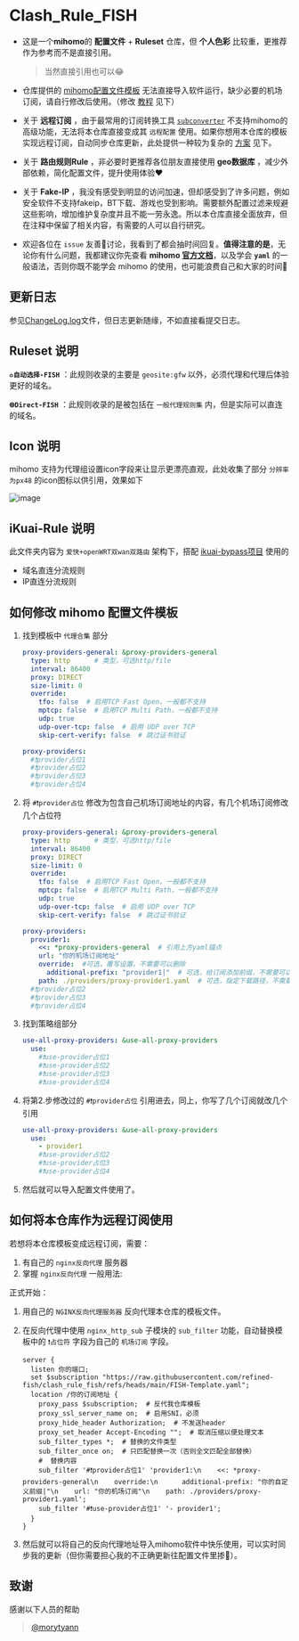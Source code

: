 # Clash_Rule_FISH

- 这是一个**mihomo**的 **配置文件** + **Ruleset** 仓库，但 **个人色彩** 比较重，更推荐作为参考而不是直接引用。

  > 当然直接引用也可以😂

- 仓库提供的 [mihomo配置文件模板](https://raw.githubusercontent.com/refined-fish/clash_rule_fish/refs/heads/main/FISH-Template.yaml) 无法直接导入软件运行，缺少必要的机场订阅，请自行修改后使用。（修改 [教程](https://github.com/refined-fish/clash_rule_fish#mihomo-%E9%85%8D%E7%BD%AE%E6%96%87%E4%BB%B6%E6%A8%A1%E6%9D%BF%E4%BF%AE%E6%94%B9%E6%95%99%E7%A8%8B) 见下）

- 关于 **远程订阅** ，由于最常用的订阅转换工具 [`subconverter`](https://github.com/tindy2013/subconverter) 不支持mihomo的高级功能，无法将本仓库直接变成其 `远程配置` 使用。如果你想用本仓库的模板实现远程订阅，自动同步仓库更新，此处提供一种较为复杂的 [方案](https://github.com/refined-fish/clash_rule_fish#%E5%B0%86%E6%9C%AC%E4%BB%93%E5%BA%93%E4%BD%9C%E4%B8%BA%E8%BF%9C%E7%A8%8B%E8%AE%A2%E9%98%85%E4%BD%BF%E7%94%A8) 见下。

- 关于 **路由规则Rule** ，非必要时更推荐各位朋友直接使用 **geo数据库** ，减少外部依赖，简化配置文件，提升使用体验❤️

- 关于 **Fake-IP** ，我没有感受到明显的访问加速，但却感受到了许多问题，例如安全软件不支持fakeip，BT下载、游戏也受到影响。需要额外配置过滤来规避这些影响，增加维护复杂度并且不能一劳永逸。所以本仓库直接全面放弃，但在注释中保留了相关内容，有需要的人可以自行研究。

- 欢迎各位在 `issue` 友善🙌讨论，我看到了都会抽时间回复。**值得注意的是**，无论你有什么问题，我都建议你先查看 **mihomo [官方文档](https://wiki.metacubex.one/config/general/)**，以及学会 **`yaml`** 的一般语法，否则你既不能学会 mihomo 的使用，也可能浪费自己和大家的时间🥲

## 更新日志

参见[ChangeLog.log](https://raw.githubusercontent.com/refined-fish/clash_rule_fish/refs/heads/main/ChangeLog.log)文件，但日志更新随缘，不如直接看提交日志。

## Ruleset 说明

**`♻️自动选择-FISH`** ：此规则收录的主要是 `geosite:gfw` 以外，必须代理和代理后体验更好的域名。

**`🌐Direct-FISH`** ：此规则收录的是被包括在 `一般代理规则集` 内，但是实际可以直连的域名。

## Icon 说明

mihomo 支持为代理组设置icon字段来让显示更漂亮直观，此处收集了部分 `分辨率为px48` 的icon图标以供引用，效果如下
  
  ![image](https://github.com/user-attachments/assets/9fbfd5f6-fe80-4745-8ba0-e1716ccce26f)

## iKuai-Rule 说明

此文件夹内容为 `爱快+openWRT双wan双路由` 架构下，搭配 [ikuai-bypass项目](https://github.com/joyanhui/ikuai-bypass) 使用的

- 域名直连分流规则
- IP直连分流规则

## 如何修改 mihomo 配置文件模板

1. 找到模板中 `代理合集` 部分

    ```yaml
    proxy-providers-general: &proxy-providers-general
      type: http      # 类型，可选http/file
      interval: 86400
      proxy: DIRECT
      size-limit: 0
      override:
        tfo: false  # 启用TCP Fast Open，一般都不支持
        mptcp: false  # 启用TCP Multi Path，一般都不支持
        udp: true
        udp-over-tcp: false  # 启用 UDP over TCP
        skip-cert-verify: false  # 跳过证书验证

    proxy-providers:
      #❗provider占位1
      #❗provider占位2
      #❗provider占位3
      #❗provider占位4
    ```

2. 将 `#❗provider占位` 修改为包含自己机场订阅地址的内容，有几个机场订阅修改几个占位符

    ```yaml
    proxy-providers-general: &proxy-providers-general
      type: http      # 类型，可选http/file
      interval: 86400
      proxy: DIRECT
      size-limit: 0
      override:
        tfo: false  # 启用TCP Fast Open，一般都不支持
        mptcp: false  # 启用TCP Multi Path，一般都不支持
        udp: true
        udp-over-tcp: false  # 启用 UDP over TCP
        skip-cert-verify: false  # 跳过证书验证

    proxy-providers:
      provider1:
        <<: *proxy-providers-general  # 引用上方yaml锚点
        url: "你的机场订阅地址"
        override:  #可选，覆写设置，不需要可以删除
          additional-prefix: "provider1|"  # 可选，给订阅添加前缀，不需要可以删除
        path: ./providers/proxy-provider1.yaml  # 可选，指定下载路径，不需要可以删除
      #❗provider占位2
      #❗provider占位3
      #❗provider占位4
    ```

3. 找到策略组部分

    ```yaml
    use-all-proxy-providers: &use-all-proxy-providers
      use:
        #❗use-provider占位1
        #❗use-provider占位2
        #❗use-provider占位3
        #❗use-provider占位4
    ```

4. 将第2.步修改过的 `#❗provider占位` 引用进去，同上，你写了几个订阅就改几个引用

    ```yaml
    use-all-proxy-providers: &use-all-proxy-providers
      use:
        - provider1
        #❗use-provider占位2
        #❗use-provider占位3
        #❗use-provider占位4
    ```

5. 然后就可以导入配置文件使用了。

## 如何将本仓库作为远程订阅使用

  若想将本仓库模板变成远程订阅，需要：

  1. 有自己的 `nginx反向代理` 服务器
  2. 掌握 `nginx反向代理` 一般用法:

  正式开始：

  1. 用自己的 `NGINX反向代理服务器` 反向代理本仓库的模板文件。
  2. 在反向代理中使用 `nginx_http_sub` 子模块的 `sub_filter` 功能，自动替换模板中的 `❗占位符` 字段为自己的 `机场订阅` 字段。

      ```nginx
      server {
        listen 你的端口;
        set $subscription "https://raw.githubusercontent.com/refined-fish/clash_rule_fish/refs/heads/main/FISH-Template.yaml";
        location /你的订阅地址 {
          proxy_pass $subscription;  # 反代我仓库模板
          proxy_ssl_server_name on;  # 启用SNI，必须
          proxy_hide_header Authorization;  # 不发送header
          proxy_set_header Accept-Encoding "";  # 取消压缩以便处理文本
          sub_filter_types *;  # 替换的文件类型
          sub_filter_once on;  # 只匹配替换一次（否则全文匹配全部替换）
          #  替换内容
          sub_filter '#❗provider占位1' 'provider1:\n    <<: *proxy-providers-general\n    override:\n      additional-prefix: "你的自定义前缀|"\n    url: "你的机场订阅"\n    path: ./providers/proxy-provider1.yaml';
          sub_filter '#❗use-provider占位1' '- provider1';
        }
      }
      ```

  3. 然后就可以将自己的反向代理地址导入mihomo软件中快乐使用，可以实时同步我的更新（但你需要担心我的不正确更新往配置文件里掺💩）。

## 致谢

感谢以下人员的帮助
> [@morytyann](https://github.com/morytyann)
